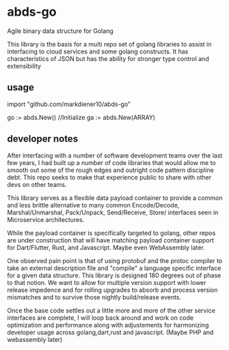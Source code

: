 # abds-go

Agile binary data structure for Golang

This library is the basis for a multi repo set of golang libraries to assist in interfacing to cloud services and some golang constructs.  It has characteristics of JSON but has the ability for stronger type control and extensibility

## usage

import "github.com/markdiener10/abds-go"

go := abds.New() //Initialize
ga := abds.New(ARRAY)

## developer notes

After interfacing with a number of software development teams over the last few years, I had built up a number of code libraries that would allow me to smooth out some of the rough edges and outright code pattern discipline debt.  This repo seeks to make that experience public to share with other devs on other teams.

This library serves as a flexible data payload container to provide a common and less brittle alternative to many common Encode/Decode, Marshal/Unmarshal, Pack/Unpack, Send/Receive, Store/ interfaces seen in Microservice architectures.

While the payload container is specifically targeted to golang, other repos are under construction that will have matching payload container support for Dart/Flutter, Rust, and Javascript.  Maybe even WebAssembly later.

One observed pain point is that of using protobuf and the protoc compiler to take an external description file and "compile" a language specific interface for a given data structure.  This library is designed 180 degrees out of phase to that notion. We want to allow for multiple version support with lower release impedence and for rolling upgrades to absorb and process version mismatches and to survive those nightly build/release events.

Once the base code settles out a little more and more of the other service interfaces are complete, I will loop back around and work on code optimization and performance along with adjustements for harmonizing developer usage across golang,dart,rust and javascript. (Maybe PHP and webassembly later)

